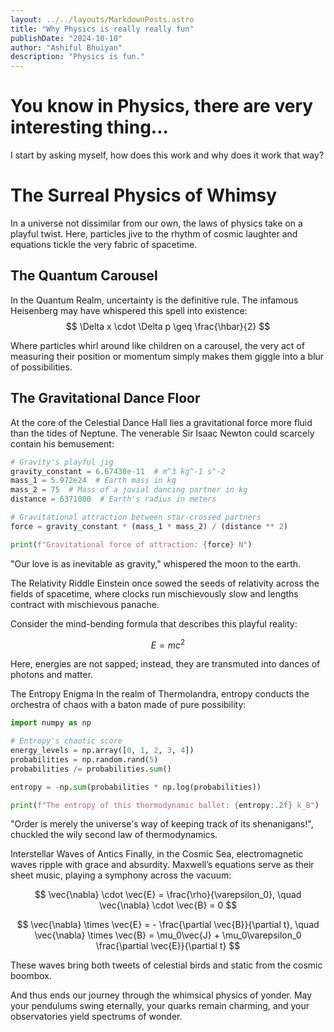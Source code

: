 ```yaml
---
layout: ../../layouts/MarkdownPosts.astro
title: "Why Physics is really really fun"
publishDate: "2024-10-10"
author: "Ashiful Bhuiyan"
description: "Physics is fun."
---
```


# You know in Physics, there are very interesting thing...

I start by asking myself, how does this work and why does it work that way?


# The Surreal Physics of Whimsy

In a universe not dissimilar from our own, the laws of physics take on a playful twist. Here, particles jive to the rhythm of cosmic laughter and equations tickle the very fabric of spacetime.

## The Quantum Carousel

In the Quantum Realm, uncertainty is the definitive rule. The infamous Heisenberg may have whispered this spell into existence:
$$
\Delta x \cdot \Delta p \geq \frac{\hbar}{2}
$$

Where particles whirl around like children on a carousel, the very act of measuring their position or momentum simply makes them giggle into a blur of possibilities.

## The Gravitational Dance Floor

At the core of the Celestial Dance Hall lies a gravitational force more fluid than the tides of Neptune. The venerable Sir Isaac Newton could scarcely contain his bemusement:

```python
# Gravity's playful jig
gravity_constant = 6.67430e-11  # m^3 kg^-1 s^-2
mass_1 = 5.972e24  # Earth mass in kg
mass_2 = 75  # Mass of a jovial dancing partner in kg
distance = 6371000  # Earth's radius in meters

# Gravitational attraction between star-crossed partners
force = gravity_constant * (mass_1 * mass_2) / (distance ** 2)

print(f"Gravitational force of attraction: {force} N")
```

"Our love is as inevitable as gravity," whispered the moon to the earth.

The Relativity Riddle
Einstein once sowed the seeds of relativity across the fields of spacetime, where clocks run mischievously slow and lengths contract with mischievous panache.

Consider the mind-bending formula that describes this playful reality:

$$E = mc^2$$

Here, energies are not sapped; instead, they are transmuted into dances of photons and matter.

The Entropy Enigma
In the realm of Thermolandra, entropy conducts the orchestra of chaos with a baton made of pure possibility:
```python
import numpy as np

# Entropy's chaotic score
energy_levels = np.array([0, 1, 2, 3, 4])
probabilities = np.random.rand(5)
probabilities /= probabilities.sum()

entropy = -np.sum(probabilities * np.log(probabilities))

print(f"The entropy of this thermodynamic ballet: {entropy:.2f} k_B")
```

"Order is merely the universe's way of keeping track of its shenanigans!", chuckled the wily second law of thermodynamics.

Interstellar Waves of Antics
Finally, in the Cosmic Sea, electromagnetic waves ripple with grace and absurdity. Maxwell’s equations serve as their sheet music, playing a symphony across the vacuum:

$$ \vec{\nabla} \cdot \vec{E} = \frac{\rho}{\varepsilon_0}, \quad \vec{\nabla} \cdot \vec{B} = 0 $$

$$ \vec{\nabla} \times \vec{E} = - \frac{\partial \vec{B}}{\partial t}, \quad \vec{\nabla} \times \vec{B} = \mu_0\vec{J} + \mu_0\varepsilon_0 \frac{\partial \vec{E}}{\partial t} $$

These waves bring both tweets of celestial birds and static from the cosmic boombox.

And thus ends our journey through the whimsical physics of yonder. May your pendulums swing eternally, your quarks remain charming, and your observatories yield spectrums of wonder.